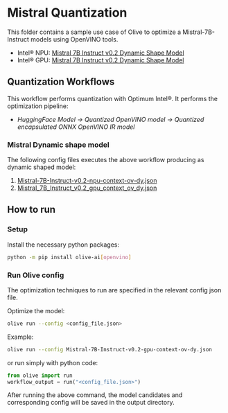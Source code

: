 # Mistral Quantization

This folder contains a sample use case of Olive to optimize a Mistral-7B-Instruct models using OpenVINO tools.

- Intel® NPU: [Mistral 7B Instruct v0.2 Dynamic Shape Model](https://huggingface.co/mistralai/Mistral-7B-Instruct-v0.2)
- Intel® GPU: [Mistral 7B Instruct v0.2 Dynamic Shape Model](https://huggingface.co/mistralai/Mistral-7B-Instruct-v0.2)

## Quantization Workflows

This workflow performs quantization with Optimum Intel®. It performs the optimization pipeline:

- *HuggingFace Model -> Quantized OpenVINO model -> Quantized encapsulated ONNX OpenVINO IR model*

### Mistral Dynamic shape model

The following config files executes the above workflow producing as dynamic shaped model:

1. [Mistral-7B-Instruct-v0.2-npu-context-ov-dy.json](Mistral-7B-Instruct-v0.2-npu-context-ov-dy.json)
2. [Mistral_7B_Instruct_v0.2_gpu_context_ov_dy.json](Mistral_7B_Instruct_v0.2_gpu_context_ov_dy.json)


## How to run

### Setup

Install the necessary python packages:

```bash
python -m pip install olive-ai[openvino]
```

### Run Olive config

The optimization techniques to run are specified in the relevant config json file.

Optimize the model:

```bash
olive run --config <config_file.json>
```

Example:

```bash
olive run --config Mistral-7B-Instruct-v0.2-gpu-context-ov-dy.json
```

or run simply with python code:

```python
from olive import run
workflow_output = run("<config_file.json>")
```

After running the above command, the model candidates and corresponding config will be saved in the output directory.
